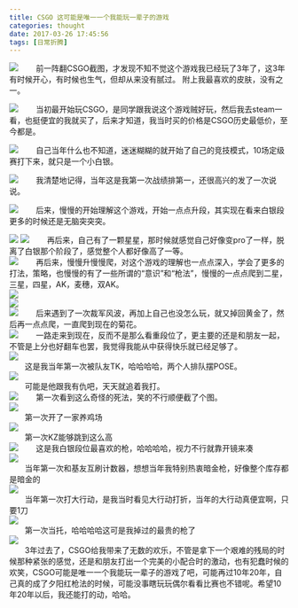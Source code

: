 ```yaml
---
title: CSGO 这可能是唯一一个我能玩一辈子的游戏
categories: thought
date: 2017-03-26 17:45:56
tags: [日常折腾]
---
```

[![](https://pic.lufer.cc:8089/images/2021/03/15/e4Ox2V.jpg)](https://pic.lufer.cc:8089/image/xEZ)
&emsp;&emsp;前一阵翻CSGO截图，才发现不知不觉这个游戏我已经玩了3年了，这3年有时候开心，有时候也生气，但却从来没有腻过。 附上我最喜欢的皮肤，没有之一。    

[![](https://pic.lufer.cc:8089/images/2021/03/15/e4OcHH.jpg)](https://pic.lufer.cc:8089/image/CqC)
&emsp;&emsp;当初最开始玩CSGO，是同学跟我说这个游戏贼好玩，然后我去steam一看，也挺便宜的我就买了，后来才知道，我当时买的价格是CSGO历史最低价，至今都是。   

![](https://pic.lufer.cc:8089/images/2021/03/15/e4OzvT.jpg) 
&emsp;&emsp;自己当年什么也不知道，迷迷糊糊的就开始了自己的竞技模式，10场定级赛打下来，就只是一个小白银。  

![](https://pic.lufer.cc:8089/images/2021/03/15/e4OyuD.jpg)
&emsp;&emsp;我清楚地记得，当年这是我第一次战绩排第一，还很高兴的发了一次说说。  

![](https://pic.lufer.cc:8089/images/2021/03/15/e4ODgK.jpg) 
&emsp;&emsp;后来，慢慢的开始理解这个游戏，开始一点点升段，其实现在看来白银段更多的时候还是无脑突突突。  

![](https://pic.lufer.cc:8089/images/2021/03/15/e4O2Ed.jpg)
![](https://pic.lufer.cc:8089/images/2021/03/15/e4ORUA.jpg) 
&emsp;&emsp;再后来，自己有了一颗星星，那时候就感觉自己好像变pro了一样，脱离了白银那个阶段了，感觉整个人都好像高了一等。  
![](https://pic.lufer.cc:8089/images/2021/03/15/e4OW4I.jpg) 
&emsp;&emsp;再后来，慢慢升慢慢爬，对这个游戏的理解也一点点深入，学会了更多的打法，策略，也慢慢的有了一些所谓的“意识”和“枪法”，慢慢的一点点爬到二星，三星，四星，AK，麦穗，双AK。  
![](https://pic.lufer.cc:8089/images/2021/03/15/e4OhCt.jpg)  
![](https://pic.lufer.cc:8089/images/2021/03/15/e4O48P.jpg)  
![](https://pic.lufer.cc:8089/images/2021/03/15/e4O5gf.jpg)
&emsp;&emsp;后来遇到了一次裁军风波，再加上自己也没怎么玩，就又掉回黄金了，然后再一点点爬，一直爬到现在的菊花。  
![](https://pic.lufer.cc:8089/images/2021/03/15/e4OIv8.jpg)
&emsp;&emsp;一路走来到现在，反而不是那么看重段位了，更主要的还是和朋友一起，不管是上分也好翻车也罢，我觉得我能从中获得快乐就已经足够了。  
![](https://pic.lufer.cc:8089/images/2021/03/15/e4O7Dg.jpg)  
&emsp;&emsp;这是我当年第一次被队友TK，哈哈哈哈，两个人排队摆POSE。  
![](https://pic.lufer.cc:8089/images/2021/03/15/e4OHbQ.jpg)  
&emsp;&emsp;可能是他跟我有仇吧，天天就追着我打。  
![](https://pic.lufer.cc:8089/images/2021/03/15/e4OrjO.jpg)
&emsp;&emsp;第一次看到这么奇怪的死法，笑的不行顺便截了个图。  
![](https://pic.lufer.cc:8089/images/2021/03/15/e4OjCq.jpg)  
&emsp;&emsp;第一次开了一家养鸡场  
![](https://pic.lufer.cc:8089/images/2021/03/15/e4OO5n.jpg)  
&emsp;&emsp;第一次KZ能够跳到这么高  
![](https://pic.lufer.cc:8089/images/2021/03/15/e4O6De.jpg) 
&emsp;&emsp;这是我白银段位最喜欢的枪，哈哈哈哈，视力不行就靠开镜来凑  
![](https://pic.lufer.cc:8089/images/2021/03/15/e4OTKS.jpg)  
&emsp;&emsp;当年第一次和基友互刷计数器，想想当年我特别热衷暗金枪，好像整个库存都是暗金的  
![](https://pic.lufer.cc:8089/images/2021/03/15/e4OqEj.jpg)  
&emsp;&emsp;当年第一次打大行动，是我当时看见大行动打折，当年的大行动真便宜啊，只要1刀  
![](https://pic.lufer.cc:8089/images/2021/03/15/e4OLUs.jpg)  
&emsp;&emsp;第一次当托，哈哈哈哈这可是我掉过的最贵的枪了  
![](https://pic.lufer.cc:8089/images/2021/03/15/e4Ov80.jpg)  
&emsp;&emsp;3年过去了，CSGO给我带来了无数的欢乐，不管是拿下一个艰难的残局的时候那种紧张的感觉，还是和朋友打出一个完美的小配合时的激动，也有犯蠢时候的欢笑，CSGO可能是唯一一个我能玩一辈子的游戏了吧，可能再过10年20年，自己真的成了夕阳红枪法的时候，可能没事瞎玩玩偶尔看看比赛也不错呢。希望10年20年以后，我还能打的动，哈哈。